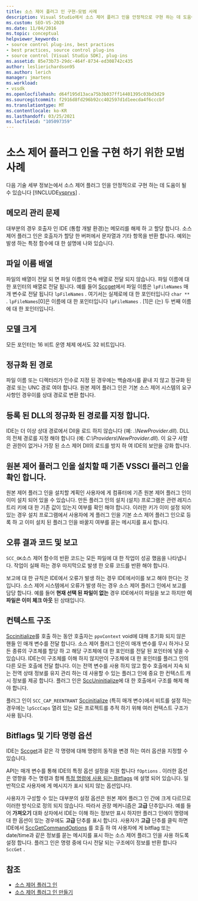 ```yaml
---
title: 소스 제어 플러그 인 구현-모범 사례
description: Visual Studio에서 소스 제어 플러그 인을 안정적으로 구현 하는 데 도움이 되는 기술 세부 정보를 검토 합니다.
ms.custom: SEO-VS-2020
ms.date: 11/04/2016
ms.topic: conceptual
helpviewer_keywords:
- source control plug-ins, best practices
- best practices, source control plug-ins
- source control [Visual Studio SDK], plug-ins
ms.assetid: 85e73b73-29dc-464f-8734-ed308742c435
author: leslierichardson95
ms.author: lerich
manager: jmartens
ms.workload:
- vssdk
ms.openlocfilehash: d64f195d13aca75b3b037ff14401395c03bd3d29
ms.sourcegitcommit: f2916d8fd296b92cc402597d1d1eecda4f6cccbf
ms.translationtype: MT
ms.contentlocale: ko-KR
ms.lasthandoff: 03/25/2021
ms.locfileid: "105097359"
---
```

# <a name="best-practices-for-implementing-a-source-control-plug-in"></a>소스 제어 플러그 인을 구현 하기 위한 모범 사례
다음 기술 세부 정보는에서 소스 제어 플러그 인을 안정적으로 구현 하는 데 도움이 될 수 있습니다 [!INCLUDE[vsprvs](../code-quality/includes/vsprvs_md.md)] .

## <a name="memory-management-issues"></a>메모리 관리 문제
 대부분의 경우 호출자 인 IDE (통합 개발 환경)는 메모리를 해제 하 고 할당 합니다. 소스 제어 플러그 인은 호출자가 할당 한 버퍼에서 문자열과 기타 항목을 반환 합니다. 예외는 발생 하는 특정 함수에 대 한 설명에 나와 있습니다.

## <a name="arrays-of-file-names"></a>파일 이름 배열
 파일의 배열이 전달 되 면 파일 이름의 연속 배열로 전달 되지 않습니다. 파일 이름에 대 한 포인터의 배열로 전달 됩니다. 예를 들어 [Sccget](../extensibility/sccget-function.md)에서 파일 이름은 `lpFileNames` 매개 변수로 전달 됩니다 `lpFileNames` . 여기서는 실제로에 대 한 포인터입니다 `char **` . `lpFileNames`[0]은 이름에 대 한 포인터입니다 `lpFileNames` . [1]은 (는) 두 번째 이름에 대 한 포인터입니다.

## <a name="large-model"></a>모델 크게
 모든 포인터는 16 비트 운영 체제 에서도 32 비트입니다.

## <a name="fully-qualified-paths"></a>정규화 된 경로
 파일 이름 또는 디렉터리가 인수로 지정 된 경우에는 백슬래시를 끝내 지 않고 정규화 된 경로 또는 UNC 경로 여야 합니다. 원본 제어 플러그 인은 기본 소스 제어 시스템의 요구 사항인 경우이를 상대 경로로 변환 합니다.

## <a name="specify-a-fully-qualified-path-for-the-registered-dll"></a>등록 된 DLL의 정규화 된 경로를 지정 합니다.
 IDE는 더 이상 상대 경로에서 Dll을 로드 하지 않습니다 (예: *.\NewProvider.dll*). DLL의 전체 경로를 지정 해야 합니다 (예: *C:\Providers\NewProvider.dll*). 이 요구 사항은 권한이 없거나 가장 된 소스 제어 Dll의 로드를 방지 하 여 IDE의 보안을 강화 합니다.

## <a name="check-for-an-existing-vssci-plug-in-when-you-install-your-source-control-plug-in"></a>원본 제어 플러그 인을 설치할 때 기존 VSSCI 플러그 인을 확인 합니다.
 원본 제어 플러그 인을 설치할 계획인 사용자에 게 컴퓨터에 기존 원본 제어 플러그 인이 이미 설치 되어 있을 수 있습니다. 만든 플러그 인의 설치 (설치) 프로그램은 관련 레지스트리 키에 대 한 기존 값이 있는지 여부를 확인 해야 합니다. 이러한 키가 이미 설정 되어 있는 경우 설치 프로그램에서 사용자에 게 플러그 인을 기본 소스 제어 플러그 인으로 등록 하 고 이미 설치 된 플러그 인을 바꿀지 여부를 묻는 메시지를 표시 합니다.

## <a name="error-result-codes-and-reporting"></a>오류 결과 코드 및 보고
 `SCC_OK`소스 제어 함수의 반환 코드는 모든 파일에 대 한 작업이 성공 했음을 나타냅니다. 작업이 실패 하는 경우 마지막으로 발생 한 오류 코드를 반환 해야 합니다.

 보고에 대 한 규칙은 IDE에서 오류가 발생 하는 경우 IDE에서이를 보고 해야 한다는 것입니다. 소스 제어 시스템에서 오류가 발생 하는 경우 소스 제어 플러그 인에서 보고를 담당 합니다. 예를 들어 **현재 선택 된 파일이 없는** 경우 IDE에서이 파일을 보고 하지만 **이 파일은 이미 체크 아웃** 된 상태입니다.

## <a name="the-context-structure"></a>컨텍스트 구조
 [Sccinitialize](../extensibility/sccinitialize-function.md)를 호출 하는 동안 호출자는 `ppvContext` void에 대해 초기화 되지 않은 핸들 인 매개 변수를 전달 합니다. 소스 제어 플러그 인은이 매개 변수를 무시 하거나 모든 종류의 구조체를 할당 하 고 해당 구조체에 대 한 포인터를 전달 된 포인터에 넣을 수 있습니다. IDE는이 구조체를 이해 하지 않지만이 구조체에 대 한 포인터를 플러그 인의 다른 모든 호출에 전달 합니다. 이는 전역 변수를 사용 하지 않고 함수 호출에서 지속 되는 전역 상태 정보를 유지 관리 하는 데 사용할 수 있는 플러그 인에 중요 한 컨텍스트 캐시 정보를 제공 합니다. 플러그 인은 [SccUninitialize](../extensibility/sccuninitialize-function.md)에 대 한 호출에서 구조를 해제 해야 합니다.

 플러그 인이 `SCC_CAP_REENTRANT` [Sccinitialize](../extensibility/sccinitialize-function.md) (특히 매개 변수)에서 비트를 설정 하는 경우에는 `lpSccCaps` 열려 있는 모든 프로젝트를 추적 하기 위해 여러 컨텍스트 구조가 사용 됩니다.

## <a name="bitflags-and-other-command-options"></a>Bitflags 및 기타 명령 옵션
 IDE는 [Sccget](../extensibility/sccget-function.md)과 같은 각 명령에 대해 명령의 동작을 변경 하는 여러 옵션을 지정할 수 있습니다.

 API는 매개 변수를 통해 IDE의 특정 옵션 설정을 지원 합니다 `fOptions` . 이러한 옵션은 영향을 주는 명령과 함께 [특정 명령에 사용 되는 Bitflags](../extensibility/bitflags-used-by-specific-commands.md) 에 설명 되어 있습니다. 일반적으로 사용자에 게 메시지가 표시 되지 않는 옵션입니다.

 사용자가 구성할 수 있는 대부분의 설정 옵션은 원본 제어 플러그 인 간에 크게 다르므로 이러한 방식으로 정의 되지 않습니다. 따라서 권장 메커니즘은 **고급** 단추입니다. 예를 들어 **가져오기** 대화 상자에서 IDE는 이해 하는 정보만 표시 하지만 플러그 인에이 명령에 대 한 옵션이 있는 경우에도 **고급** 단추를 표시 합니다. 사용자가 **고급** 단추를 클릭 하면 IDE에서 [SccGetCommandOptions](../extensibility/sccgetcommandoptions-function.md) 를 호출 하 여 사용자에 게 bitflag 또는 date/time과 같은 정보를 묻는 메시지를 표시 하는 소스 제어 플러그 인을 사용 하도록 설정 합니다. 플러그 인은 명령 중에 다시 전달 되는 구조에이 정보를 반환 합니다 `SccGet` .

## <a name="see-also"></a>참조
- [소스 제어 플러그 인](../extensibility/source-control-plug-ins.md)
- [소스 제어 플러그 인 만들기](../extensibility/internals/creating-a-source-control-plug-in.md)
